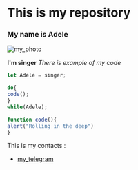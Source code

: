 # This is my repository

### My name is Adele

![my_photo](![image](https://github.com/user-attachments/assets/2cfc75fd-3e72-4549-8b92-0cf762a812b5))


**I'm singer**
*There is example of my code*

```javascript
let Adele = singer;

do{
code();
}
while(Adele);

function code(){
alert("Rolling in the deep")
}
```

This is my contacts :
* [my_telegram](telegram.org/sehrormovzh)
